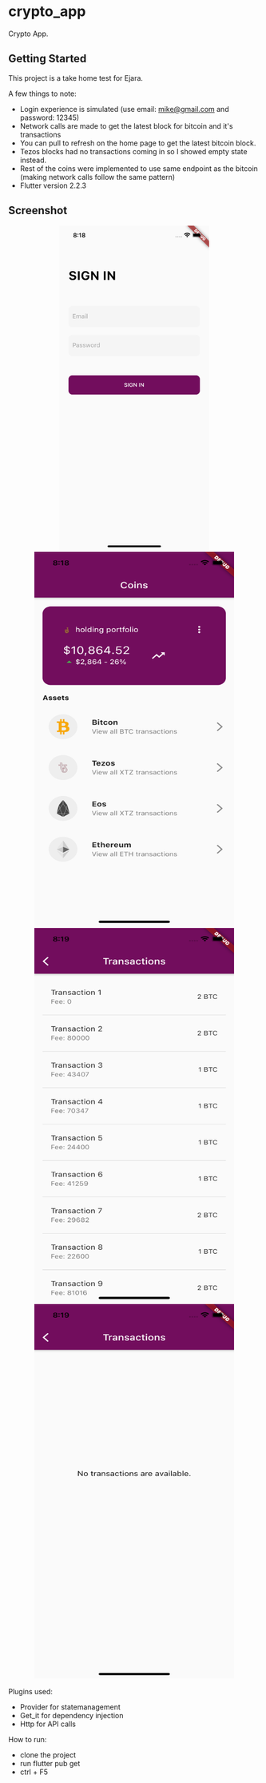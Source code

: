 # crypto_app

Crypto App.

## Getting Started

This project is a take home test for Ejara.

A few things to note:

- Login experience is simulated (use email: mike@gmail.com and password: 12345)
- Network calls are made to get the latest block for bitcoin and it's transactions
- You can pull to refresh on the home page to get the latest bitcoin block.
- Tezos blocks had no transactions coming in so I showed empty state instead.
- Rest of the coins were implemented to use same endpoint as the bitcoin (making network calls follow the same pattern)
- Flutter version 2.2.3

## Screenshot
<div align="center">
    <img src="/ss/ss1.png" width="300px" height="650" /> 
    <img src="/ss/ss2.png" width="400px" height="750" /> 
     <img src="/ss/ss3.png" width="400px" height="750" /> 
    <img src="/ss/ss4.png" width="400px" height="750" /> 
</div>

Plugins used:

- Provider for statemanagement
- Get_it for dependency injection
- Http for API calls

How to run:

- clone the project
- run flutter pub get
- ctrl + F5
